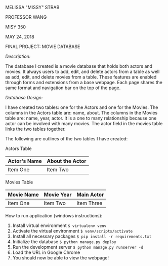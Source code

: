 MELISSA "MISSY" STRAB

PROFESSOR WANG

MISY 350

MAY 24, 2018

FINAL PROJECT: MOVIE DATABASE

*_Description:_* 

The database I created is a movie database that holds both actors
and movies.  It always users to add, edit, and delete actors from a table as
well as add, edit, and delete movies from a table.  These features are enabled
through forms and extensions from a base webpage.  Each page shares the same
format and navigation bar on the top of the page.  

*_Database Design:_*

I have created two tables: one for the Actors and one for the Movies. The columns in the Actors table are: name, about.  The columns in the Movies table are: name, year, actor.  It is a one to many relationship because one actor can be involved with many
movies.  The actor field in the movies table links the two tables together.

The following are outlines of the two tables I have created:

Actors Table

| Actor's Name   | About the Actor|
| :------------- | :------------- |
| Item One       | Item Two       |

Movies Table

| Movie Name     | Movie Year     | Main Actor     |
| :------------- | :------------- | :------------- |
| Item One       | Item Two       | Item Three     |

How to run application (windows instructions):
1. Install virtual environment
        `$ virtualenv venv`
2. Activate the virtual environment
        `$ venv/scripts/activate`
3. Install all necessary packages
        `$ pip install -r requirements.txt`
4. Initialize the database
        `$ python manage.py deploy`
5. Run the development server
        `$ python manage.py runserver -d`
6. Load the URL in Google Chrome
7. You should now be able to view the webpage!

